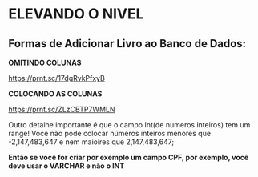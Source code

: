 # ELEVANDO O NIVEL

## Formas de Adicionar Livro ao Banco de Dados:

**OMITINDO COLUNAS**

https://prnt.sc/17dgRvkPfxyB

**COLOCANDO AS COLUNAS**

https://prnt.sc/ZLzCBTP7WMLN

Outro detalhe importante é que o campo Int(de numeros inteiros) tem um range! Você não pode colocar números inteiros menores que -2,147,483,647 e nem maioires que 2,147,483,647; 

**Então se você for criar por exemplo um campo CPF, por exemplo, você deve usar o VARCHAR e não o INT**